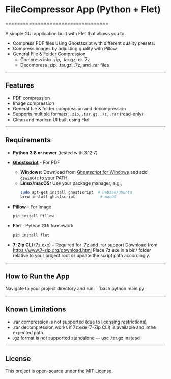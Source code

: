 # FileCompressor App (Python + Flet)
===================================

A simple GUI application built with Flet that allows you to:
- Compress PDF files using Ghostscript with different quality presets.
- Compress images by adjusting quality with Pillow.
- General File & Folder Compression
    - Compress into .zip, .tar.gz, or .7z
    - Decompress .zip, .tar.gz, .7z, and .rar files

---

## Features

- PDF compression
- Image compression
- General file & folder compression and decompression
- Supports multiple formats: `.zip`, `.tar.gz`, `.7z`, `.rar` (read-only)
- Clean and modern UI built using Flet

---------------------
Requirements
---------------------

- **Python 3.8 or newer** (tested with 3.12.7)

- **[Ghostscript](https://ghostscript.com/)** - For PDF
  - **Windows:** Download from [Ghostscript for Windows](https://ghostscript.com/releases/gsdnld.html) and add `gswin64c` to your PATH.
  - **Linux/macOS:** Use your package manager, e.g.,  
    ```bash
    sudo apt-get install ghostscript  # Debian/Ubuntu
    brew install ghostscript           # macOS
    ```

- **Pillow** - For Image
  ```bash
  pip install Pillow


- **Flet** - Python GUI framework
  ```bash
  pip install flet

- **7-Zip CLI** (7z.exe) – Required for .7z and .rar support
  Download from https://www.7-zip.org/download.html
  Place 7z.exe in a bin/ folder relative to your project root or update the script path accordingly.

---------------------
How to Run the App
---------------------
Navigate to your project directory and run:
    ```bash
    python main.py

---------------------
Known Limitations
---------------------
- .rar compression is not supported (due to licensing restrictions)
- .rar decompression works if 7z.exe (7-Zip CLI) is available and inthe expected path.
- .gz format is not supported standalone — use .tar.gz instead

---------------------
**License**
---------------------
This project is open-source under the MIT License.
